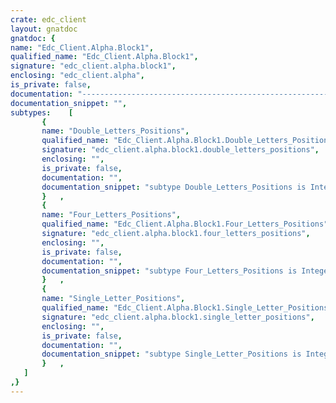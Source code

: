 ```yaml
---
crate: edc_client
layout: gnatdoc
gnatdoc: {
name: "Edc_Client.Alpha.Block1",
qualified_name: "Edc_Client.Alpha.Block1",
signature: "edc_client.alpha.block1",
enclosing: "edc_client.alpha",
is_private: false,
documentation: "------------------------------------------------------------------------\n  Shows a Single Letter\n------------------------------------------------------------------------",
documentation_snippet: "",
subtypes:    [
       {
       name: "Double_Letters_Positions",
       qualified_name: "Edc_Client.Alpha.Block1.Double_Letters_Positions",
       signature: "edc_client.alpha.block1.double_letters_positions",
       enclosing: "",
       is_private: false,
       documentation: "",
       documentation_snippet: "subtype Double_Letters_Positions is Integer range 1 .. 4;",
       }   ,
       {
       name: "Four_Letters_Positions",
       qualified_name: "Edc_Client.Alpha.Block1.Four_Letters_Positions",
       signature: "edc_client.alpha.block1.four_letters_positions",
       enclosing: "",
       is_private: false,
       documentation: "",
       documentation_snippet: "subtype Four_Letters_Positions is Integer range 1 .. 2;",
       }   ,
       {
       name: "Single_Letter_Positions",
       qualified_name: "Edc_Client.Alpha.Block1.Single_Letter_Positions",
       signature: "edc_client.alpha.block1.single_letter_positions",
       enclosing: "",
       is_private: false,
       documentation: "",
       documentation_snippet: "subtype Single_Letter_Positions is Integer range 1 .. 8;",
       }   ,
   ]
,}
---
```

